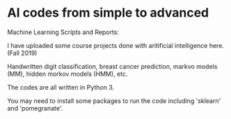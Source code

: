 # AI codes from simple to advanced

Machine Learning Scripts and Reports:

I have uploaded some course projects done with aritificial intelligence here. (Fall 2019) 

Handwritten digit classification, breast cancer prediction, markvo models (MM), hidden morkov models (HMM), etc.

The codes are all  written in Python 3. 

You may need to install some packages to run the code including 'sklearn' and 'pomegranate'.
